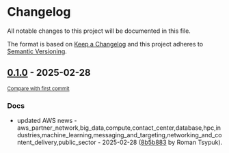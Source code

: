 # Changelog

All notable changes to this project will be documented in this file.

The format is based on [Keep a Changelog](http://keepachangelog.com/en/1.0.0/)
and this project adheres to [Semantic Versioning](http://semver.org/spec/v2.0.0.html).

<!-- insertion marker -->
## [0.1.0](https://github.com/tsypuk/aws-news/releases/tag/ver-2025-02-280.1.0) - 2025-02-28

<small>[Compare with first commit](https://github.com/tsypuk/aws-news/compare/d0e0077c6e94f53b849f083893247c8e277aff67...ver-2025-02-28)</small>

### Docs

- updated AWS news - aws_partner_network,big_data,compute,contact_center,database,hpc,industries,machine_learning,messaging_and_targeting,networking_and_content_delivery,public_sector - 2025-02-28 ([8b5b883](https://github.com/tsypuk/aws-news/commit/8b5b8837173e9528e5c68e4b7fa98c9a7a436df1) by Roman Tsypuk).

